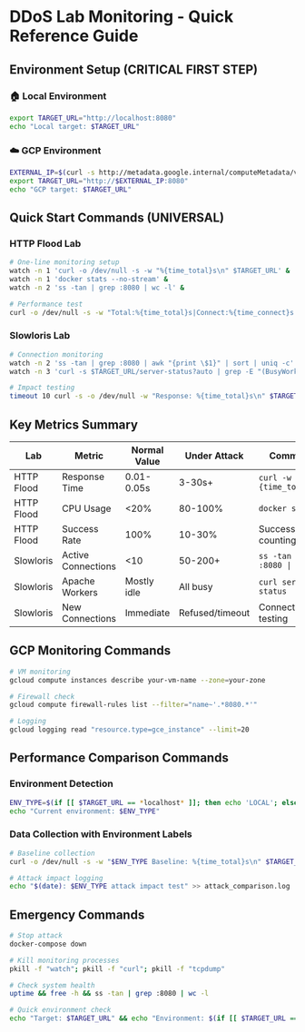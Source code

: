 # DDoS Lab Monitoring - Quick Reference Guide

## Environment Setup (CRITICAL FIRST STEP)

### 🏠 Local Environment
```bash
export TARGET_URL="http://localhost:8080"
echo "Local target: $TARGET_URL"
```

### ☁️ GCP Environment
```bash
EXTERNAL_IP=$(curl -s http://metadata.google.internal/computeMetadata/v1/instance/network-interfaces/0/external-ip -H "Metadata-Flavor: Google")
export TARGET_URL="http://$EXTERNAL_IP:8080"
echo "GCP target: $TARGET_URL"
```

## Quick Start Commands (UNIVERSAL)

### HTTP Flood Lab
```bash
# One-line monitoring setup
watch -n 1 'curl -o /dev/null -s -w "%{time_total}s\n" $TARGET_URL' &
watch -n 1 'docker stats --no-stream' &
watch -n 2 'ss -tan | grep :8080 | wc -l' &

# Performance test
curl -o /dev/null -s -w "Total:%{time_total}s|Connect:%{time_connect}s|TTFB:%{time_starttransfer}s|HTTP:%{http_code}\n" $TARGET_URL
```

### Slowloris Lab
```bash
# Connection monitoring
watch -n 2 'ss -tan | grep :8080 | awk "{print \$1}" | sort | uniq -c' &
watch -n 3 'curl -s $TARGET_URL/server-status?auto | grep -E "(BusyWorkers|IdleWorkers)"' &

# Impact testing
timeout 10 curl -s -o /dev/null -w "Response: %{time_total}s\n" $TARGET_URL
```

## Key Metrics Summary

| Lab | Metric | Normal Value | Under Attack | Command |
|-----|--------|-------------|--------------|---------|
| HTTP Flood | Response Time | 0.01-0.05s | 3-30s+ | `curl -w "%{time_total}s"` |
| HTTP Flood | CPU Usage | <20% | 80-100% | `docker stats` |
| HTTP Flood | Success Rate | 100% | 10-30% | Success/failure counting |
| Slowloris | Active Connections | <10 | 50-200+ | `ss -tan \| grep :8080 \| wc -l` |
| Slowloris | Apache Workers | Mostly idle | All busy | `curl server-status` |
| Slowloris | New Connections | Immediate | Refused/timeout | Connection testing |

## GCP Monitoring Commands
```bash
# VM monitoring
gcloud compute instances describe your-vm-name --zone=your-zone

# Firewall check
gcloud compute firewall-rules list --filter="name~'.*8080.*'"

# Logging
gcloud logging read "resource.type=gce_instance" --limit=20
```

## Performance Comparison Commands

### Environment Detection
```bash
ENV_TYPE=$(if [[ $TARGET_URL == *localhost* ]]; then echo 'LOCAL'; else echo 'GCP'; fi)
echo "Current environment: $ENV_TYPE"
```

### Data Collection with Environment Labels
```bash
# Baseline collection
curl -o /dev/null -s -w "$ENV_TYPE Baseline: %{time_total}s\n" $TARGET_URL

# Attack impact logging
echo "$(date): $ENV_TYPE attack impact test" >> attack_comparison.log
```

## Emergency Commands
```bash
# Stop attack
docker-compose down

# Kill monitoring processes
pkill -f "watch"; pkill -f "curl"; pkill -f "tcpdump"

# Check system health
uptime && free -h && ss -tan | grep :8080 | wc -l

# Quick environment check
echo "Target: $TARGET_URL" && echo "Environment: $(if [[ $TARGET_URL == *localhost* ]]; then echo 'LOCAL'; else echo 'GCP'; fi)"
```